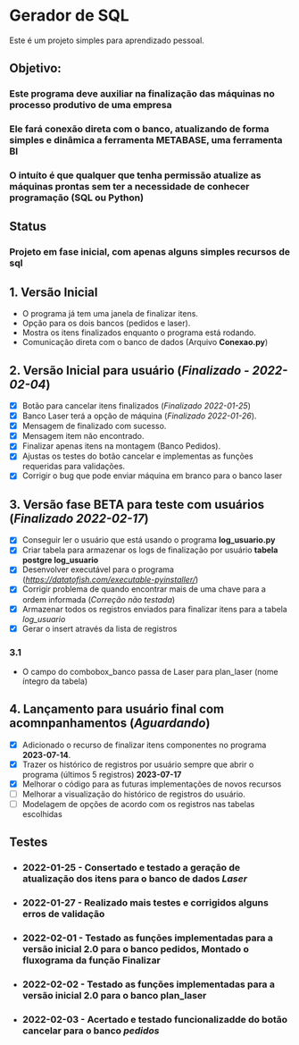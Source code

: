 # Gerador de SQL

Este é um projeto simples para aprendizado pessoal.

## **Objetivo:**

### Este programa deve auxiliar na finalização das máquinas no processo produtivo de uma empresa

### Ele fará conexão direta com o banco, atualizando de forma simples e dinâmica a ferramenta **METABASE**, uma ferramenta BI

### O intuíto é que qualquer que tenha permissão atualize as máquinas prontas sem ter a necessidade de conhecer programação (SQL ou Python)

## **Status**

### Projeto em fase inicial, com apenas alguns simples recursos de sql

## 1. Versão Inicial

* O programa já tem uma janela de finalizar itens.
* Opção para os dois bancos (pedidos e laser).
* Mostra os itens finalizados enquanto o programa está rodando.
* Comunicação direta com o banco de dados (Arquivo **Conexao.py**)

## 2. Versão Inicial para usuário (*Finalizado - 2022-02-04*)

* [X] Botão para cancelar itens finalizados (*Finalizado 2022-01-25*)
* [X] Banco Laser terá a opção de máquina (*Finalizado 2022-01-26*).
* [X] Mensagem de finalizado com sucesso.
* [X] Mensagem item não encontrado.
* [X] Finalizar apenas itens na montagem (Banco Pedidos).
* [X] Ajustas os testes do botão cancelar e implementas as funções requeridas para validações.
* [X] Corrigir o bug que pode enviar máquina em branco para o banco laser

## 3. Versão fase BETA para teste com usuários (*Finalizado 2022-02-17*)

* [X] Conseguir ler o usuário que está usando o programa **log_usuario.py**
* [X] Criar tabela para armazenar os logs de finalização por usuário **tabela postgre log_usuario**
* [X] Desenvolver executável para o programa (*<https://datatofish.com/executable-pyinstaller/>*)
* [X] Corrigir problema de quando encontrar mais de uma chave para a ordem informada (*Correção não testada*)
* [X] Armazenar todos os registros enviados para finalizar itens para a tabela *log_usuario*
* [X] Gerar o insert através da lista de registros

### 3.1

* O campo do combobox_banco passa de Laser para plan_laser (nome íntegro da tabela)

## 4. Lançamento para usuário final com acomnpanhamentos (*Aguardando*)

* [X] Adicionado o recurso de finalizar itens componentes no programa **2023-07-14**.
* [X] Trazer os histórico de registros por usuário sempre que abrir o programa (últimos 5 registros) **2023-07-17**
* [X] Melhorar o código para as futuras implementações de novos recursos
* [ ] Melhorar a visualização do histórico de registros do usuário.
* [ ] Modelagem de opções de acordo com os registros nas tabelas escolhidas

## **Testes**

* ### **2022-01-25** - Consertado e testado a geração de atualização dos itens para o banco de dados *Laser*

* ### **2022-01-27** - Realizado mais testes e corrigidos alguns erros de validação

* ### **2022-02-01** - Testado as funções implementadas para a versão inicial 2.0 para o banco pedidos, Montado o fluxograma da função Finalizar

* ### **2022-02-02** - Testado as funções implementadas para a versão inicial 2.0 para o banco plan_laser

* ### **2022-02-03** - Acertado e testado funcionalizadde do botão cancelar para o banco *pedidos*
